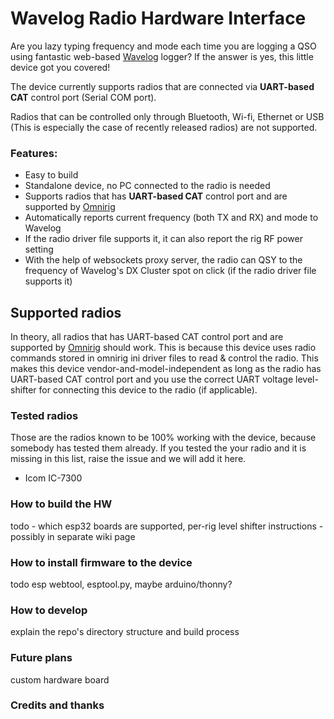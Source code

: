 # Wavelog Radio Hardware Interface
Are you lazy typing frequency and mode each time you are logging 
a QSO using fantastic web-based [Wavelog](https://www.wavelog.org/) 
logger? If the answer is yes, this little device got you covered!

The device currently supports radios that are connected via 
**UART-based CAT** control port (Serial COM port). 

Radios that can be controlled
only through Bluetooth, Wi-fi, Ethernet or USB (This is especially 
the case of recently released radios) are not supported.

### Features:
- Easy to build
- Standalone device, no PC connected to the radio is needed
- Supports radios that has **UART-based CAT** control port and are supported by [Omnirig](https://dxatlas.com/OmniRig/)
- Automatically reports current frequency (both TX and RX) and mode to Wavelog
- If the radio driver file supports it, it can also report the rig RF power setting
- With the help of websockets proxy server, the radio can QSY to the frequency of Wavelog's DX Cluster spot on click (if the radio driver file supports it)

## Supported radios
In theory, all radios that has UART-based CAT control port 
and are supported by [Omnirig](https://dxatlas.com/OmniRig/) should work.
This is because this device uses radio commands stored in omnirig ini 
driver files to read & control the radio. This makes this device 
vendor-and-model-independent as long as the radio has UART-based CAT 
control port and you use the correct UART voltage level-shifter for 
connecting this device to the radio (if applicable).

### Tested radios
Those are the radios known to be 100% working with the device, because
somebody has tested them already. If you tested the your radio and it 
is missing in this list, raise the issue and we will add it here.

- Icom IC-7300

### How to build the HW
todo -  which esp32 boards are supported, per-rig level shifter instructions - possibly in separate wiki page 

### How to install firmware to the device
todo esp webtool, esptool.py, maybe arduino/thonny?

### How to develop
explain the repo's directory structure and build process

### Future plans
custom hardware board

### Credits and thanks


